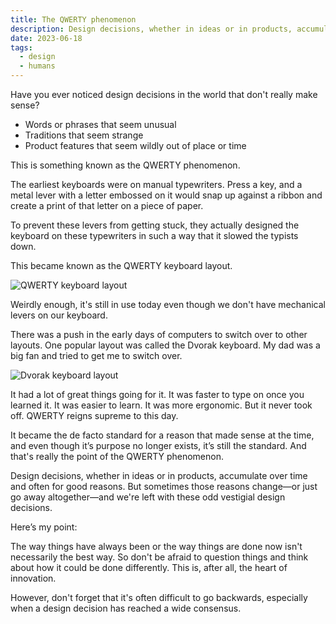 ```yaml
---
title: The QWERTY phenomenon
description: Design decisions, whether in ideas or in products, accumulate over time and often for good reason.
date: 2023-06-18
tags:
  - design
  - humans
---
```

Have you ever noticed design decisions in the world that don't really make sense? 

- Words or phrases that seem unusual
- Traditions that seem strange
- Product features that seem wildly out of place or time

This is something known as the QWERTY phenomenon. 

The earliest keyboards were on manual typewriters. Press a key, and a metal lever with a letter embossed on it would snap up against a ribbon and create a print of that letter on a piece of paper. 

To prevent these levers from getting stuck, they actually designed the keyboard on these typewriters in such a way that it slowed the typists down. 

This became known as the QWERTY keyboard layout.

![QWERTY keyboard layout](https://practicaldesignsystems.com/assets/i/post-keyboard-qwerty.png)

Weirdly enough, it's still in use today even though we don't have mechanical levers on our keyboard. 

There was a push in the early days of computers to switch over to other layouts. One popular layout was called the Dvorak keyboard. My dad was a big fan and tried to get me to switch over. 

![Dvorak keyboard layout](https://practicaldesignsystems.com/assets/i/post-keyboard-dvorak.png)

It had a lot of great things going for it. It was faster to type on once you learned it. It was easier to learn. It was more ergonomic. But it never took off. QWERTY reigns supreme to this day. 

It became the de facto standard for a reason that made sense at the time, and even though it’s purpose no longer exists, it’s still the standard. And that's really the point of the QWERTY phenomenon.

Design decisions, whether in ideas or in products, accumulate over time and often for good reasons. But sometimes those reasons change—or just go away altogether—and we're left with these odd vestigial design decisions.

Here’s my point:

The way things have always been or the way things are done now isn't necessarily the best way. So don't be afraid to question things and think about how it could be done differently. This is, after all, the heart of innovation. 

However, don't forget that it's often difficult to go backwards, especially when a design decision has reached a wide consensus.
